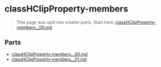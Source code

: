 # classHClipProperty-members

> This page was split into smaller parts. Start here: [classHClipProperty-members__00.md](classHClipProperty-members__00.md).

## Parts

- [classHClipProperty-members__00.md](classHClipProperty-members__00.md)
- [classHClipProperty-members__01.md](classHClipProperty-members__01.md)
